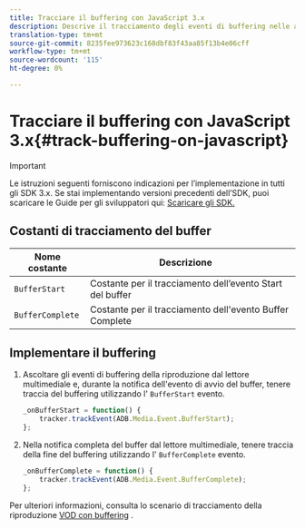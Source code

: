 ```yaml
---
title: Tracciare il buffering con JavaScript 3.x
description: Descrive il tracciamento degli eventi di buffering nelle app browser (JS).
translation-type: tm+mt
source-git-commit: 8235fee973623c168dbf83f43aa85f13b4e06cff
workflow-type: tm+mt
source-wordcount: '115'
ht-degree: 0%

---
```



# Tracciare il buffering con JavaScript 3.x{#track-buffering-on-javascript}

>[!IMPORTANT]
>
>Le istruzioni seguenti forniscono indicazioni per l’implementazione in tutti gli SDK 3.x. Se stai implementando versioni precedenti dell’SDK, puoi scaricare le Guide per gli sviluppatori qui: [Scaricare gli SDK.](/help/sdk-implement/download-sdks.md)

## Costanti di tracciamento del buffer

| Nome costante | Descrizione     |
|---|---|
| `BufferStart` | Costante per il tracciamento dell’evento Start del buffer |
| `BufferComplete` | Costante per il tracciamento dell&#39;evento Buffer Complete |

## Implementare il buffering

1. Ascoltare gli eventi di buffering della riproduzione dal lettore multimediale e, durante la notifica dell&#39;evento di avvio del buffer, tenere traccia del buffering utilizzando l&#39; `BufferStart` evento.

   ```js
   _onBufferStart = function() {
       tracker.trackEvent(ADB.Media.Event.BufferStart);
   };
   ```

1. Nella notifica completa del buffer dal lettore multimediale, tenere traccia della fine del buffering utilizzando l&#39; `BufferComplete` evento.

   ```js
   _onBufferComplete = function() {
       tracker.trackEvent(ADB.Media.Event.BufferComplete);
   };
   ```

Per ulteriori informazioni, consulta lo scenario di tracciamento della riproduzione [VOD con buffering](/help/sdk-implement/tracking-scenarios/vod-buffering.md) .
